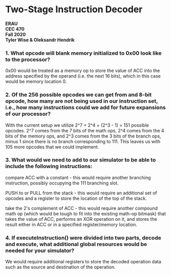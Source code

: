 # Two-Stage Instruction Decoder
**ERAU  
CEC 470  
Fall 2020**  
**Tyler Wise & Oleksandr Hendrik**

### 1. What opcode will blank memory initialized to 0x00 look like to the processor?

0x00 would be treated as a memory op to store the value of ACC into the address specified by the operand (i.e. the next 16 bits), which in this case would be memory location 0.

### 2. Of the 256 possible opcodes we can get from and 8-bit opcode, how many are not being used in our instruction set, i.e., how many instructions could we add for future expansions of our processor? 

With the current setup we utilize 2^7 + 2^4 + (2^3 - 1) = 151 possible opcodes. 2^7 comes from the 7 bits of the math ops, 2^4 comes from the 4 bits of the memory ops, and 2^3 comes from the 3 bits of the branch ops, minus 1 since there is no branch corresponding to 111.
This leaves us with 105 more opcodes that we could implement.

### 3. What would we need to add to our simulator to be able to include the following instructions: 
compare ACC with a constant - this would require another branching instruction, possibly occupying the 111 branching slot.  

PUSH to or PULL from the stack - this would require an additional set of opcodes and a register to store the location of the top of the stack.  

take the 2's complement of ACC - this would require another compound math op (which would be tough to fit into the existing math-op bitmask) that takes the value of ACC, performs an XOR operation on it, and stores the result either in ACC or in a specified register/memory location.

### 4. If executeInstruction() were divided into two parts, decode and execute, what additional global resources would be needed for your simulator?
We would require additional registers to store the decoded operation data such as the source and destination of the operation.
